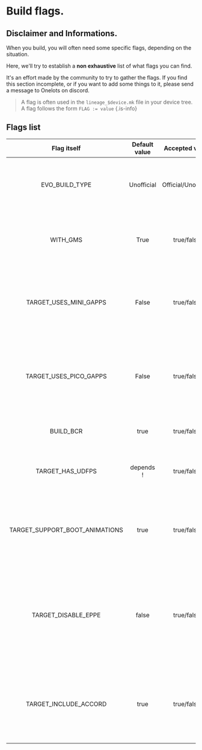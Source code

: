 # Build flags.

## Disclaimer and Informations.

When you build, you will often need some specific flags, depending on the situation.

Here, we'll try to establish a __non exhaustive__ list of what flags you can find.

It's an effort made by the community to try to gather the flags. If you find this section incomplete, or if you want to add some things to it, please send a message to Onelots on discord.

> A flag is often used in the `lineage_$device.mk` file in your device tree.
> A flag follows the form `FLAG := value`
{.is-info}

## Flags list

| Flag itself                 | Default value |    Accepted value   | What it's made for |
|:---------------------------:|:-------------:|:-------------------:|:------------------:|
| EVO_BUILD_TYPE              | Unofficial    | Official/Unofficial | Define if a build is official or unofficial. allowed as flag but prefer to use as export. |
| WITH_GMS                    | True          | true/false          | Define if the build has Google Apps or if it's a vanilla one. (Without google.)
| TARGET_USES_MINI_GAPPS      | False         | true/false          | It often happens that a device can't fit all the google apps. So we use this flag to use a smaller gapps package.
| TARGET_USES_PICO_GAPPS      | False         | true/false          | Same as MINI_GAPPS, but this one is the smallest working one. Not recommended tho because doesn't have Velvet.
| BUILD_BCR          | true    | true/false          | Allows to build (or not) the app Basic Call Recorder         |
| TARGET_HAS_UDFPS | depends ! | true/false | indicate wether the devices has **U**nder **D**isplay **F**inger**P**rint **S**ensor or not |
| TARGET_SUPPORT_BOOT_ANIMATIONS | true | true/false | Allows to define if boot animations are working on the device or not, and allows to hide options in evolver |
| TARGET_DISABLE_EPPE | false | true/false | **E**nforce **P**roduct **P**ackages **E**xistance. EPPE Requires all requested packages to exist, so disabling it allows some packages to be missing. |
| TARGET_INCLUDE_ACCORD | true | true/false | Allows to define if the build will include [Accord app](https://github.com/FoedusProgramme/Accord). Accord is a music player with apple music like interface.|
